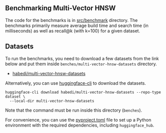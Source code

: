 ## Benchmarking Multi-Vector HNSW

The code for the benchmarks is in [src/benchmark](../src/benchmark/java/io/github/habedi/mvhnsw/bench) directory.
The benchmarks primarily measure average build time and search time (in milliseconds) as well as recall@k (with k=100) for a given dataset.

## Datasets

To run the benchmarks, you need to download a few datasets from the link below and put them inside
`benches/multi-vector-hnsw-datasets` directory.

- [habedi/multi-vector-hnsw-datasets](https://huggingface.co/datasets/habedi/multi-vector-hnsw-datasets)

Alternatively, you can use [huggingface-cli](https://huggingface.co/docs/huggingface_hub/en/guides/cli) to download the datasets.

```shell
huggingface-cli download habedi/multi-vector-hnsw-datasets --repo-type dataset \
  --local-dir multi-vector-hnsw-datasets
```

Note that the command must be run inside this directory (`benches`).

For convenience, you can use the [pyproject.toml](../pyproject.toml) file to set up a Python environment with the
required dependencies, including `huggingface_hub`.
